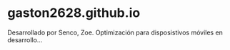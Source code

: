 # gaston2628.github.io
Desarrollado por Senco, Zoe.
Optimización para disposistivos móviles en desarrollo...
